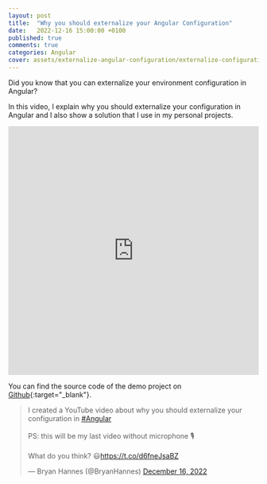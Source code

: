 ```yaml
---
layout: post
title:  "Why you should externalize your Angular Configuration"
date:   2022-12-16 15:00:00 +0100
published: true
comments: true
categories: Angular
cover: assets/externalize-angular-configuration/externalize-configuration-angular-cover.png
---
```


Did you know that you can externalize your environment configuration in Angular? 

In this video, I explain why you should externalize your configuration in Angular and I also show a solution that I use in my personal projects.

<iframe width="100%" height="500" src="https://www.youtube.com/embed/4QfhEXN1Qms" title="Tutorial: Running Qwik in a Docker container" frameborder="0" allow="accelerometer; autoplay; clipboard-write; encrypted-media; gyroscope; picture-in-picture" allowfullscreen></iframe>

You can find the source code of the demo project on [Github](https://github.com/bryanhannes/external-angular-config){:target="_blank"}.


<blockquote class="twitter-tweet"><p lang="en" dir="ltr">I created a YouTube video about why you should externalize your configuration in <a href="https://twitter.com/hashtag/Angular?src=hash&amp;ref_src=twsrc%5Etfw">#Angular</a><br><br>PS: this will be my last video without microphone 🎙️<br><br>What do you think? 😃<a href="https://t.co/d6fneJsaBZ">https://t.co/d6fneJsaBZ</a></p>&mdash; Bryan Hannes (@BryanHannes) <a href="https://twitter.com/BryanHannes/status/1603765843430629377?ref_src=twsrc%5Etfw">December 16, 2022</a></blockquote> <script async src="https://platform.twitter.com/widgets.js" charset="utf-8"></script>

